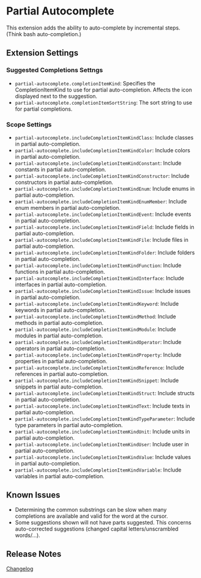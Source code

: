 # Partial Autocomplete

This extension adds the ability to auto-complete by incremental steps. (Think bash auto-completion.)

## Extension Settings

### Suggested Completions Settngs

- `partial-autocomplete.completionItemKind`: Specifies the CompletionItemKind to use for partial auto-completion. Affects the icon displayed next to the suggestion.
- `partial-autocomplete.completionItemSortString`: The sort string to use for partial completions.

### Scope Settings

- `partial-autocomplete.includeCompletionItemKindClass`: Include classes in partial auto-completion.
- `partial-autocomplete.includeCompletionItemKindColor`: Include colors in partial auto-completion.
- `partial-autocomplete.includeCompletionItemKindConstant`: Include constants in partial auto-completion.
- `partial-autocomplete.includeCompletionItemKindConstructor`: Include constructors in partial auto-completion.
- `partial-autocomplete.includeCompletionItemKindEnum`: Include enums in partial auto-completion.
- `partial-autocomplete.includeCompletionItemKindEnumMember`: Include enum members in partial auto-completion.
- `partial-autocomplete.includeCompletionItemKindEvent`: Include events in partial auto-completion.
- `partial-autocomplete.includeCompletionItemKindField`: Include fields in partial auto-completion.
- `partial-autocomplete.includeCompletionItemKindFile`: Include files in partial auto-completion.
- `partial-autocomplete.includeCompletionItemKindFolder`: Include folders in partial auto-completion.
- `partial-autocomplete.includeCompletionItemKindFunction`: Include functions in partial auto-completion.
- `partial-autocomplete.includeCompletionItemKindInterface`: Include interfaces in partial auto-completion.
- `partial-autocomplete.includeCompletionItemKindIssue`: Include issues in partial auto-completion.
- `partial-autocomplete.includeCompletionItemKindKeyword`: Include keywords in partial auto-completion.
- `partial-autocomplete.includeCompletionItemKindMethod`: Include methods in partial auto-completion.
- `partial-autocomplete.includeCompletionItemKindModule`: Include modules in partial auto-completion.
- `partial-autocomplete.includeCompletionItemKindOperator`: Include operators in partial auto-completion.
- `partial-autocomplete.includeCompletionItemKindProperty`: Include properties in partial auto-completion.
- `partial-autocomplete.includeCompletionItemKindReference`: Include references in partial auto-completion.
- `partial-autocomplete.includeCompletionItemKindSnippet`: Include snippets in partial auto-completion.
- `partial-autocomplete.includeCompletionItemKindStruct`: Include structs in partial auto-completion.
- `partial-autocomplete.includeCompletionItemKindText`: Include texts in partial auto-completion.
- `partial-autocomplete.includeCompletionItemKindTypeParameter`: Include type parameters in partial auto-completion.
- `partial-autocomplete.includeCompletionItemKindUnit`: Include units in partial auto-completion.
- `partial-autocomplete.includeCompletionItemKindUser`: Include user in partial auto-completion.
- `partial-autocomplete.includeCompletionItemKindValue`: Include values in partial auto-completion.
- `partial-autocomplete.includeCompletionItemKindVariable`: Include variables in partial auto-completion.

## Known Issues

- Determining the common substrings can be slow when many completions are available and valid for the word at the cursor.
- Some suggestions shown will not have parts suggested. This concerns auto-corrected suggestions (changed capital letters/unscrambled words/…).

## Release Notes

[Changelog](CHANGELOG.md)

